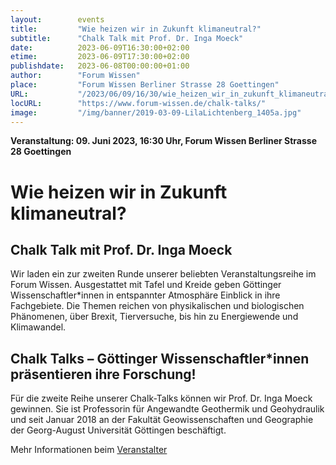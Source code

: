 ```yaml
---
layout:        events
title:         "Wie heizen wir in Zukunft klimaneutral?"
subtitle:      "Chalk Talk mit Prof. Dr. Inga Moeck"
date:          2023-06-09T16:30:00+02:00
etime:         2023-06-09T17:30:00+02:00
publishdate:   2023-06-08T00:00:00+01:00
author:        "Forum Wissen"
place:         "Forum Wissen Berliner Strasse 28 Goettingen"
URL:           "/2023/06/09/16/30/wie_heizen_wir_in_zukunft_klimaneutral"
locURL:        "https://www.forum-wissen.de/chalk-talks/"
image:         "/img/banner/2019-03-09-LilaLichtenberg_1405a.jpg"
---
```


**Veranstaltung: 09. Juni 2023, 16:30 Uhr, Forum Wissen Berliner Strasse 28 Goettingen**

Wie heizen wir in Zukunft klimaneutral?
===========

Chalk Talk mit Prof. Dr. Inga Moeck
-----------
Wir laden ein zur zweiten Runde unserer beliebten Veranstaltungsreihe im Forum Wissen. Ausgestattet mit Tafel und Kreide geben Göttinger Wissenschaftler*innen in entspannter Atmosphäre Einblick in ihre Fachgebiete.  Die Themen reichen von physikalischen und biologischen Phänomenen, über Brexit, Tierversuche, bis hin zu Energiewende und Klimawandel.

Chalk Talks – Göttinger Wissenschaftler*innen präsentieren ihre Forschung!
-------------

Für die zweite Reihe unserer Chalk-Talks können wir Prof. Dr. Inga Moeck gewinnen. Sie ist Professorin für Angewandte Geothermik und Geohydraulik und seit Januar 2018 an der Fakultät Geowissenschaften und Geographie der Georg-August Universität Göttingen beschäftigt.



Mehr Informationen beim
[Veranstalter](https://www.forum-wissen.de/chalk-talks/)
